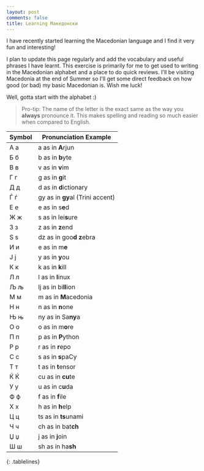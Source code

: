 ```yaml
---
layout: post
comments: false
title: Learning Mакедонски
---
```


I have recently started learning the Macedonian language and I find it very fun and interesting!

I plan to update this page regularly and add the vocabulary and useful phrases I have learnt. This exercise is primarily for me to get used to writing in the Macedonian alphabet and a place to do quick reviews. I'll be visiting Macedonia at the end of Summer so I'll get some direct feedback on how good (or bad) my basic Macedonian is. Wish me luck!

Well, gotta start with the alphabet :)

> Pro-tip: The name of the letter is the exact same as the way you **always** pronounce it. This makes spelling and reading so much easier when compared to English.

<style>
.tablelines table, .tablelines td, .tablelines th {
        border: 1px solid grey;
        }
</style>

|Symbol |Pronunciation Example |
|-----------|---------------------|
|А а  | a as in **A**rjun      |
|Б б  | b as in **b**yte       |
|В в  | v as in **v**im        |
|Г г  | g as in **g**it        |
|Д д  | d as in **d**ictionary |
|Ѓ ѓ  | gy as in **gy**al (Trini accent)|
|Е е  | e as in s**e**d        |
|Ж ж  | s as in lei**s**ure    |
|З з  | z as in **z**end       |
|S ѕ  | dz as in goo**d z**ebra|
|И и  | e as in m**e**         |
|Ј ј  | y as in **y**ou        |
|К к  | k as in **k**ill       |
|Л л  | l as in **l**inux      |
|Љ љ  | lj as in bi**ll**ion   |
|М м  | m as in **M**acedonia  |
|Н н  | n as in **n**one       |
|Њ њ  | ny as in Sa**ny**a     |
|О о  | o as in m**o**re       |
|П п  | p as in **P**ython     |
|Р р  | r as in **r**epo       |
|С с  | s as in **s**paCy      |
|Т т  | t as in **t**ensor     |
|Ќ Ќ  | cu as in **cu**te      |
|У у  | u as in c**u**da       |
|Ф ф  | f as in **f**ile       |
|Х х  | h as in **h**elp       |
|Ц ц  | ts as in **ts**unami   |
|Ч ч  | ch as in bat**ch**     |
|Џ џ  | j as in **j**oin       |
|Ш ш  | sh as in ha**sh**      |
{: .tablelines}






